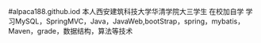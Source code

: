#alpaca188.github.iod
本人西安建筑科技大学华清学院大三学生 在校加自学 学习MySQL，SpringMVC，Java，JavaWeb,bootStrap，spring，mybatis，Maven，grade，数据结构，算法等技术
